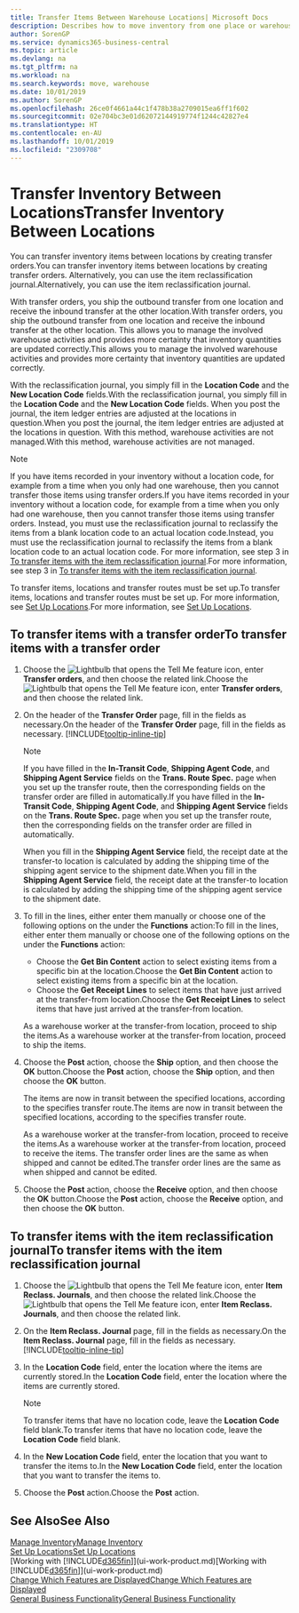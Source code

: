 ```yaml
---
title: Transfer Items Between Warehouse Locations| Microsoft Docs
description: Describes how to move inventory from one place or warehouse to another, either with the reclassification journal or with transfer orders.
author: SorenGP
ms.service: dynamics365-business-central
ms.topic: article
ms.devlang: na
ms.tgt_pltfrm: na
ms.workload: na
ms.search.keywords: move, warehouse
ms.date: 10/01/2019
ms.author: SorenGP
ms.openlocfilehash: 26ce0f4661a44c1f478b38a2709015ea6ff1f602
ms.sourcegitcommit: 02e704bc3e01d62072144919774f1244c42827e4
ms.translationtype: HT
ms.contentlocale: en-AU
ms.lasthandoff: 10/01/2019
ms.locfileid: "2309708"
---
```

# <a name="transfer-inventory-between-locations"></a><span data-ttu-id="70636-103">Transfer Inventory Between Locations</span><span class="sxs-lookup"><span data-stu-id="70636-103">Transfer Inventory Between Locations</span></span>
<span data-ttu-id="70636-104">You can transfer inventory items between locations by creating transfer orders.</span><span class="sxs-lookup"><span data-stu-id="70636-104">You can transfer inventory items between locations by creating transfer orders.</span></span> <span data-ttu-id="70636-105">Alternatively, you can use the item reclassification journal.</span><span class="sxs-lookup"><span data-stu-id="70636-105">Alternatively, you can use the item reclassification journal.</span></span>

<span data-ttu-id="70636-106">With transfer orders, you ship the outbound transfer from one location and receive the inbound transfer at the other location.</span><span class="sxs-lookup"><span data-stu-id="70636-106">With transfer orders, you ship the outbound transfer from one location and receive the inbound transfer at the other location.</span></span> <span data-ttu-id="70636-107">This allows you to manage the involved warehouse activities and provides more certainty that inventory quantities are updated correctly.</span><span class="sxs-lookup"><span data-stu-id="70636-107">This allows you to manage the involved warehouse activities and provides more certainty that inventory quantities are updated correctly.</span></span>

<span data-ttu-id="70636-108">With the reclassification journal, you simply fill in the **Location Code** and the **New Location Code** fields.</span><span class="sxs-lookup"><span data-stu-id="70636-108">With the reclassification journal, you simply fill in the **Location Code** and the **New Location Code** fields.</span></span> <span data-ttu-id="70636-109">When you post the journal, the item ledger entries are adjusted at the locations in question.</span><span class="sxs-lookup"><span data-stu-id="70636-109">When you post the journal, the item ledger entries are adjusted at the locations in question.</span></span> <span data-ttu-id="70636-110">With this method, warehouse activities are not managed.</span><span class="sxs-lookup"><span data-stu-id="70636-110">With this method, warehouse activities are not managed.</span></span>

> [!NOTE]  
>   <span data-ttu-id="70636-111">If you have items recorded in your inventory without a location code, for example from a time when you only had one warehouse, then you cannot transfer those items using transfer orders.</span><span class="sxs-lookup"><span data-stu-id="70636-111">If you have items recorded in your inventory without a location code, for example from a time when you only had one warehouse, then you cannot transfer those items using transfer orders.</span></span> <span data-ttu-id="70636-112">Instead, you must use the reclassification journal to reclassify the items from a blank location code to an actual location code.</span><span class="sxs-lookup"><span data-stu-id="70636-112">Instead, you must use the reclassification journal to reclassify the items from a blank location code to an actual location code.</span></span>  <span data-ttu-id="70636-113">For more information, see step 3 in [To transfer items with the item reclassification journal](inventory-how-transfer-between-locations.md#to-transfer-items-with-the-item-reclassification-journal).</span><span class="sxs-lookup"><span data-stu-id="70636-113">For more information, see step 3 in [To transfer items with the item reclassification journal](inventory-how-transfer-between-locations.md#to-transfer-items-with-the-item-reclassification-journal).</span></span>

<span data-ttu-id="70636-114">To transfer items, locations and transfer routes must be set up.</span><span class="sxs-lookup"><span data-stu-id="70636-114">To transfer items, locations and transfer routes must be set up.</span></span> <span data-ttu-id="70636-115">For more information, see [Set Up Locations](inventory-how-setup-locations.md).</span><span class="sxs-lookup"><span data-stu-id="70636-115">For more information, see [Set Up Locations](inventory-how-setup-locations.md).</span></span>

## <a name="to-transfer-items-with-a-transfer-order"></a><span data-ttu-id="70636-116">To transfer items with a transfer order</span><span class="sxs-lookup"><span data-stu-id="70636-116">To transfer items with a transfer order</span></span>
1. <span data-ttu-id="70636-117">Choose the ![Lightbulb that opens the Tell Me feature](media/ui-search/search_small.png "Tell me what you want to do") icon, enter **Transfer orders**, and then choose the related link.</span><span class="sxs-lookup"><span data-stu-id="70636-117">Choose the ![Lightbulb that opens the Tell Me feature](media/ui-search/search_small.png "Tell me what you want to do") icon, enter **Transfer orders**, and then choose the related link.</span></span>
2. <span data-ttu-id="70636-118">On the header of the **Transfer Order** page, fill in the fields as necessary.</span><span class="sxs-lookup"><span data-stu-id="70636-118">On the header of the **Transfer Order** page, fill in the fields as necessary.</span></span> [!INCLUDE[tooltip-inline-tip](includes/tooltip-inline-tip_md.md)]

    > [!NOTE]  
    >   <span data-ttu-id="70636-119">If you have filled in the **In-Transit Code**, **Shipping Agent Code**, and **Shipping Agent Service** fields on the **Trans. Route Spec.** page when you set up the transfer route, then the corresponding fields on the transfer order are filled in automatically.</span><span class="sxs-lookup"><span data-stu-id="70636-119">If you have filled in the **In-Transit Code**, **Shipping Agent Code**, and **Shipping Agent Service** fields on the **Trans. Route Spec.** page when you set up the transfer route, then the corresponding fields on the transfer order are filled in automatically.</span></span>

    <span data-ttu-id="70636-120">When you fill in the **Shipping Agent Service** field, the receipt date at the transfer-to location is calculated by adding the shipping time of the shipping agent service to the shipment date.</span><span class="sxs-lookup"><span data-stu-id="70636-120">When you fill in the **Shipping Agent Service** field, the receipt date at the transfer-to location is calculated by adding the shipping time of the shipping agent service to the shipment date.</span></span>

3. <span data-ttu-id="70636-121">To fill in the lines, either enter them manually or choose one of the following options on the under the **Functions** action:</span><span class="sxs-lookup"><span data-stu-id="70636-121">To fill in the lines, either enter them manually or choose one of the following options on the under the **Functions** action:</span></span>
    - <span data-ttu-id="70636-122">Choose the **Get Bin Content** action to select existing items from a specific bin at the location.</span><span class="sxs-lookup"><span data-stu-id="70636-122">Choose the **Get Bin Content** action to select existing items from a specific bin at the location.</span></span>
    - <span data-ttu-id="70636-123">Choose the **Get Receipt Lines** to select items that have just arrived at the transfer-from location.</span><span class="sxs-lookup"><span data-stu-id="70636-123">Choose the **Get Receipt Lines** to select items that have just arrived at the transfer-from location.</span></span>   

    <span data-ttu-id="70636-124">As a warehouse worker at the transfer-from location, proceed to ship the items.</span><span class="sxs-lookup"><span data-stu-id="70636-124">As a warehouse worker at the transfer-from location, proceed to ship the items.</span></span>
4. <span data-ttu-id="70636-125">Choose the **Post** action, choose the **Ship** option, and then choose the **OK** button.</span><span class="sxs-lookup"><span data-stu-id="70636-125">Choose the **Post** action, choose the **Ship** option, and then choose the **OK** button.</span></span>

    <span data-ttu-id="70636-126">The items are now in transit between the specified locations, according to the specifies transfer route.</span><span class="sxs-lookup"><span data-stu-id="70636-126">The items are now in transit between the specified locations, according to the specifies transfer route.</span></span>

    <span data-ttu-id="70636-127">As a warehouse worker at the transfer-from location, proceed to receive the items.</span><span class="sxs-lookup"><span data-stu-id="70636-127">As a warehouse worker at the transfer-from location, proceed to receive the items.</span></span> <span data-ttu-id="70636-128">The transfer order lines are the same as when shipped and cannot be edited.</span><span class="sxs-lookup"><span data-stu-id="70636-128">The transfer order lines are the same as when shipped and cannot be edited.</span></span>
5. <span data-ttu-id="70636-129">Choose the **Post** action, choose the **Receive** option, and then choose the **OK** button.</span><span class="sxs-lookup"><span data-stu-id="70636-129">Choose the **Post** action, choose the **Receive** option, and then choose the **OK** button.</span></span>

## <a name="to-transfer-items-with-the-item-reclassification-journal"></a><span data-ttu-id="70636-130">To transfer items with the item reclassification journal</span><span class="sxs-lookup"><span data-stu-id="70636-130">To transfer items with the item reclassification journal</span></span>
1. <span data-ttu-id="70636-131">Choose the ![Lightbulb that opens the Tell Me feature](media/ui-search/search_small.png "Tell me what you want to do") icon, enter **Item Reclass. Journals**, and then choose the related link.</span><span class="sxs-lookup"><span data-stu-id="70636-131">Choose the ![Lightbulb that opens the Tell Me feature](media/ui-search/search_small.png "Tell me what you want to do") icon, enter **Item Reclass. Journals**, and then choose the related link.</span></span>
2. <span data-ttu-id="70636-132">On the **Item Reclass. Journal** page, fill in the fields as necessary.</span><span class="sxs-lookup"><span data-stu-id="70636-132">On the **Item Reclass. Journal** page, fill in the fields as necessary.</span></span> [!INCLUDE[tooltip-inline-tip](includes/tooltip-inline-tip_md.md)]
3. <span data-ttu-id="70636-133">In the **Location Code** field, enter the location where the items are currently stored.</span><span class="sxs-lookup"><span data-stu-id="70636-133">In the **Location Code** field, enter the location where the items are currently stored.</span></span>

    > [!NOTE]  
    >   <span data-ttu-id="70636-134">To transfer items that have no location code, leave the **Location Code** field blank.</span><span class="sxs-lookup"><span data-stu-id="70636-134">To transfer items that have no location code, leave the **Location Code** field blank.</span></span>
4. <span data-ttu-id="70636-135">In the **New Location Code** field, enter the location that you want to transfer the items to.</span><span class="sxs-lookup"><span data-stu-id="70636-135">In the **New Location Code** field, enter the location that you want to transfer the items to.</span></span>
5. <span data-ttu-id="70636-136">Choose the **Post** action.</span><span class="sxs-lookup"><span data-stu-id="70636-136">Choose the **Post** action.</span></span>

## <a name="see-also"></a><span data-ttu-id="70636-137">See Also</span><span class="sxs-lookup"><span data-stu-id="70636-137">See Also</span></span>
[<span data-ttu-id="70636-138">Manage Inventory</span><span class="sxs-lookup"><span data-stu-id="70636-138">Manage Inventory</span></span>](inventory-manage-inventory.md)  
[<span data-ttu-id="70636-139">Set Up Locations</span><span class="sxs-lookup"><span data-stu-id="70636-139">Set Up Locations</span></span>](inventory-how-setup-locations.md)  
<span data-ttu-id="70636-140">[Working with [!INCLUDE[d365fin](includes/d365fin_md.md)]](ui-work-product.md)</span><span class="sxs-lookup"><span data-stu-id="70636-140">[Working with [!INCLUDE[d365fin](includes/d365fin_md.md)]](ui-work-product.md)</span></span>  
[<span data-ttu-id="70636-141">Change Which Features are Displayed</span><span class="sxs-lookup"><span data-stu-id="70636-141">Change Which Features are Displayed</span></span>](ui-experiences.md)  
[<span data-ttu-id="70636-142">General Business Functionality</span><span class="sxs-lookup"><span data-stu-id="70636-142">General Business Functionality</span></span>](ui-across-business-areas.md)
